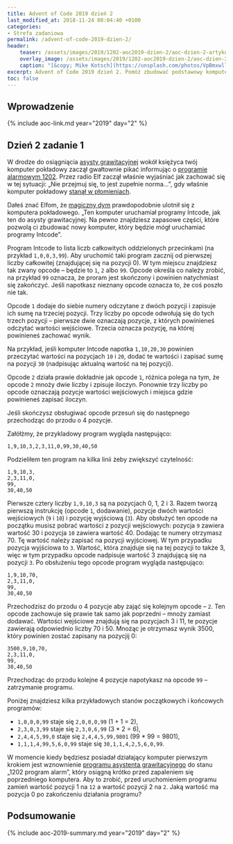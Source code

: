 ```yaml
---
title: Advent of Code 2019 dzień 2
last_modified_at: 2018-11-24 08:04:40 +0100
categories:
- Strefa zadaniowa
permalink: /advent-of-code-2019-dzien-2/
header:
    teaser: /assets/images/2019/1202-aoc2019-dzien-2/aoc-dzien-2-artykul.jpg
    overlay_image: /assets/images/2019/1202-aoc2019-dzien-2/aoc-dzien-2-artykul.jpg
    caption: "[&copy; Mike Kotsch](https://unsplash.com/photos/VpBmxwllHPE)"
excerpt: Advent of Code 2019 dzień 2. Pomóż zbudować podstawowy komputer Intcode.
toc: false
---
```


## Wprowadzenie

{% include aoc-link.md year="2019" day="2" %}

## Dzień 2 zadanie 1

W drodze do osiągniącia [asysty grawitacyjnej](https://en.wikipedia.org/wiki/Gravity_assist) wokół księżyca twój komputer pokładowy zaczął gwałtownie pikać informując o [programie alarmowym 1202](https://www.hq.nasa.gov/alsj/a11/a11.landing.html#1023832). Przez radio Elf zaczął właśnie wyjaśniać jak zachować się w tej sytuacji: „Nie przejmuj się, to jest zupełnie norma…”, gdy właśnie komputer pokładowy [stanął w płomieniach](https://en.wikipedia.org/wiki/Halt_and_Catch_Fire).

Dałeś znać Elfom, że [magiczny dym](https://en.wikipedia.org/wiki/Magic_smoke) prawdopodobnie ulotnił się z komputera pokładowego. „Ten komputer uruchamiał programy Intcode, jak ten do asysty grawitacyjnej. Na pewno znajdziesz zapasowe części, które pozwolą ci zbudować nowy komputer, który będzie mógł uruchamiać programy Intcode”.

Program Intcode to lista liczb całkowitych oddzielonych przecinkami (na przykład `1,0,0,3,99`). Aby uruchomić taki program zacznij od pierwszej liczby całkowitej (znajdującej się na pozycji 0). W tym miejscu znajdziesz tak zwany opcode – będzie to `1`, `2` albo `99`. Opcode określa co należy zrobić, na przykład `99` oznacza, że proram jest skończony i powinien natychmiast się zakończyć. Jeśli napotkasz nieznany opcode oznacza to, że coś poszło nie tak.

Opcode `1` dodaje do siebie numery odczytane z dwóch pozycji i zapisuje ich sumę na trzeciej pozycji. Trzy liczby po opcode odwołują się do tych trzech pozycji – pierwsze dwie oznaczają pozycje, z których powinieneś odczytać wartości wejściowe. Trzecia oznacza pozycję, na której powinieneś zachować wynik.

Na przykład, jeśli komputer Intcode napotka `1,10,20,30` powinien przeczytać wartości na pozycjach `10` i `20`, dodać te wartości i zapisać sumę na pozycji `30` (nadpisując aktualną wartość na tej pozycji).

Opcode `2` działa prawie dokładnie jak opcode `1`, różnica polega na tym, że opcode `2` mnoży dwie liczby i zpisuje iloczyn. Ponownie trzy liczby po opcode oznaczają pozycje wartości wejściowych i miejsca gdzie powinieneś zapisać iloczyn.

Jeśli skończysz obsługiwać opcode przesuń się do następnego przechodząc do przodu o 4 pozycje.

Załółżmy, że przykladowy program wygląda następująco:

    1,9,10,3,2,3,11,0,99,30,40,50

Podzieliłem ten program na kilka linii żeby zwiększyć czytelność:

    1,9,10,3,
    2,3,11,0,
    99,
    30,40,50

Pierwsze cztery liczby `1,9,10,3` są na pozycjach 0, 1, 2 i 3. Razem tworzą pierwszą instrukcję (opcode `1`, dodawanie), pozycje dwóch wartości wejściowych (`9` i `10`) i pozycję wyjściową (`3`). Aby obsłużyć ten opcode na początku musisz pobrać wartości z pozycji wejściowych: pozycja `9` zawiera wartość 30 i pozycja `10` zawiera wartość 40. Dodając te numery otrzymasz 70. Tę wartość należy zapisać na pozycji wyjściowej. W tym przypadku pozycja wyjściowa to `3`. Wartość, która znajduje się na tej pozycji to także 3, więc w tym przypadku opcode nadpisuje wartość 3 znajdującą się na pozycji `3`. Po obsłużeniu tego opcode program wygląda następująco:

    1,9,10,70,
    2,3,11,0,
    99,
    30,40,50

Przechodzisz do przodu o 4 pozycje aby zająć się kolejnym opcode – `2`. Ten opcode zachowuje się prawie tak samo jak poprzedni – mnoży zamiast dodawać. Wartości wejściowe znajdują się na pozycjach 3 i 11, te pozycje zawierają odpowiednio liczby 70 i 50. Mnożąc je otrzymasz wynik 3500, który powinien zostać zapisany na pozycjij 0:

    3500,9,10,70,
    2,3,11,0,
    99,
    30,40,50

Przechodząc do przodu kolejne 4 pozycje napotykasz na opcode `99` – zatrzymanie programu.

Poniżej znajdziesz kilka przykładowych stanów początkowych i końcowych programów:

* `1,0,0,0,99` staje się `2,0,0,0,99` (1 + 1 = 2),
* `2,3,0,3,99` staje się `2,3,0,6,99` (3 * 2 = 6),
* `2,4,4,5,99,0` staje się `2,4,4,5,99,9801` (99 * 99 = 9801),
* `1,1,1,4,99,5,6,0,99` staje się `30,1,1,4,2,5,6,0,99`.

W momencie kiedy będziesz posiadał działający komputer pierwszym krokiem jest wznownienie [programu asystenta grawitacyjnego](https://github.com/kbl/aoc2019/blob/master/input/day02.txt) do stanu „1202 program alarm”, który osiągną krótko przed zapaleniem się poprzedniego komputera. Aby to zrobić, przed uruchomieniem programu zamień wartość pozycji 1 na `12` a wartość pozycji 2 na `2`. Jaką wartość ma pozycja 0 po zakończeniu działania programu?
    
## Podsumowanie

{% include aoc-2019-summary.md year="2019" day="2" %}
